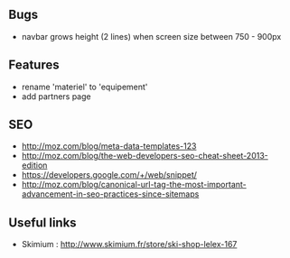 ## Bugs

* navbar grows height (2 lines) when screen size between 750 - 900px

## Features

* rename 'materiel' to 'equipement'
* add partners page 

## SEO

* http://moz.com/blog/meta-data-templates-123
* http://moz.com/blog/the-web-developers-seo-cheat-sheet-2013-edition
* https://developers.google.com/+/web/snippet/
* http://moz.com/blog/canonical-url-tag-the-most-important-advancement-in-seo-practices-since-sitemaps

## Useful links

* Skimium : http://www.skimium.fr/store/ski-shop-lelex-167